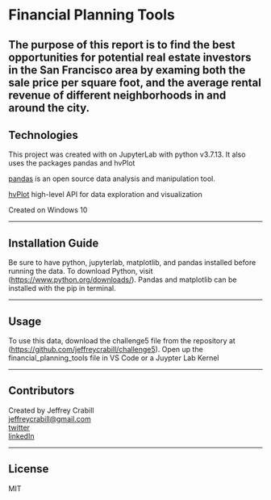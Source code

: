 # Financial Planning Tools
The purpose of this report is to find the best opportunities for potential real estate investors in the San Francisco area by examing both the sale price per square foot, and the average rental revenue of different neighborhoods in and around the city.
---

## Technologies
This project was created with on JupyterLab with python v3.7.13.  It also uses the packages pandas and hvPlot

[pandas](https://pandas.pydata.org/) is an open source data analysis and manipulation tool.

[hvPlot](https://hvplot.holoviz.org/index.html)  high-level API for data exploration and visualization



Created on Windows 10

---

## Installation Guide

Be sure to have python, jupyterlab, matplotlib, and pandas installed before running the data.  To download Python, visit (https://www.python.org/downloads/).  Pandas and matplotlib can be installed with the pip in terminal.  

---

## Usage
To use this data, download the challenge5 file from the repository at (https://github.com/jeffreycrabill/challenge5).  Open up the financial_planning_tools file in VS Code or a Juypter Lab Kernel


---

## Contributors
Created by Jeffrey Crabill  
jeffreycrabill@gmail.com  
[twitter](twitter.com/jeffcrabill)  
[linkedIn](linkedin.com/jeffreycrabill)  

---

## License

MIT